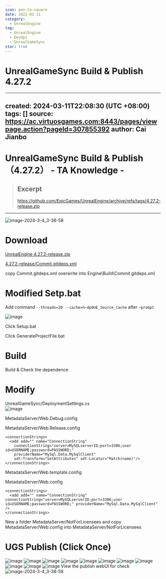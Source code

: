 ```yaml
---
icon: pen-to-square
date: 2022-03-11
category:
  - UnrealEngine
tag:
  - UnrealEngine
  - DevOps
  - UnrealGameSync
star: true
---
```


# UnrealGameSync Build & Publish 4.27.2

---
created: 2024-03-11T22:08:30 (UTC +08:00)
tags: []
source: https://ac.virtuosgames.com:8443/pages/viewpage.action?pageId=307855392
author: Cai Jianbo
---

# UnrealGameSync Build & Publish （4.27.2） - TA Knowledge -

> ## Excerpt
> https://github.com/EpicGames/UnrealEngine/archive/refs/tags/4.27.2-release.zip

---
![image-2024-3-4_3-38-58](https://github.com/Jeffreytsai1004/Jeffreytsai1004.github.io/assets/109943015/cebe6206-0d91-4d48-87ec-e038f2d5f837)

# Download

[UnrealEngine 4.27.2-release.zip](https://github.com/EpicGames/UnrealEngine/archive/refs/tags/4.27.2-release.zip)

[4.27.2-release/Commit.gitdeps.xml](https://github.com/EpicGames/UnrealEngine/releases/download/4.27.2-release/Commit.gitdeps.xml)

copy Commit.gitdeps.xml overwrite into Engine\\Build\\Commit.gitdeps.xml

# Modified Setp.bat

Add command ```--threads=20 --cache=%~dp0UE_Source_Cache``` after ```–prompt```

![image](https://github.com/Jeffreytsai1004/Jeffreytsai1004.github.io/assets/109943015/be7b289d-dffd-4344-8f96-62729ca01463)

Click Setup.bat

Click GenerateProjectFile.bat

# Build

Build & Check the dependence

# Modify

UnrealGameSync/DeploymentSettings.cs  
![image](https://github.com/Jeffreytsai1004/Jeffreytsai1004.github.io/assets/109943015/cab721fb-867c-4cf5-91eb-e9c8c3ed08eb)

MetadataServer/Web.Debug.config

MetadataServer/Web.Release.config

```
<connectionStrings>
  <add add="" name="ConnectionString"
    connectionString="server=MySQLserverID;port=3306;user id=USERNAME;password=PASSWORD;"
    providerName="MySql.Data.MySqlClient"
    xdt:Transform="SetAttributes" xdt:Locator="Match(name)"/>
</connectionStrings>
```

MetadataServer/Web.template.config

MetadataServer/Web.config

```
<connectionStrings>
  <add add="" name="ConnectionString" connectionString="server=MySQLserverID;port=3306;user id=USERNAME;password=PASSWORD;" providerName="MySql.Data.MySqlClient" />
</connectionStrings>
```

New a folder MetadataServer/NotForLicensees and copy MetadataServer/Web.config into MetadataServer/NotForLicensees

# UGS Publish (Click Once)
![image](https://github.com/Jeffreytsai1004/Jeffreytsai1004.github.io/assets/109943015/05843e3c-8916-4baf-af0a-0e493f45ee57)
![image](https://github.com/Jeffreytsai1004/Jeffreytsai1004.github.io/assets/109943015/10fa770d-82a6-4065-a785-233138f7de99)
![image](https://github.com/Jeffreytsai1004/Jeffreytsai1004.github.io/assets/109943015/4d7039f9-3926-4961-9012-0c2a58d75d20)
![image](https://github.com/Jeffreytsai1004/Jeffreytsai1004.github.io/assets/109943015/c79afc7d-bc3c-40ee-82e5-2763cb4d6206)
![image](https://github.com/Jeffreytsai1004/Jeffreytsai1004.github.io/assets/109943015/c281be29-ba64-45e2-9a56-d3b47096be4d)
![image](https://github.com/Jeffreytsai1004/Jeffreytsai1004.github.io/assets/109943015/4db39bbc-8e2b-4ab6-af1c-db658b6a473a)
![image](https://github.com/Jeffreytsai1004/Jeffreytsai1004.github.io/assets/109943015/b766b7ff-e0d2-4f80-9378-45d4b1310287)
![image](https://github.com/Jeffreytsai1004/Jeffreytsai1004.github.io/assets/109943015/f16399e6-4dc7-4ed9-ae32-f9c2599b06ef)
![image](https://github.com/Jeffreytsai1004/Jeffreytsai1004.github.io/assets/109943015/5b877471-862b-47a7-9d26-4b60932c20a2)
![image](https://github.com/Jeffreytsai1004/Jeffreytsai1004.github.io/assets/109943015/73f1915b-167a-4003-9900-bd427269e7e0)
![image](https://github.com/Jeffreytsai1004/Jeffreytsai1004.github.io/assets/109943015/166e1dbb-bad8-4a6f-9aae-f741e0dc463d)
View the publish webUI for check
![image-2024-3-4_3-38-58](https://github.com/Jeffreytsai1004/Jeffreytsai1004.github.io/assets/109943015/cebe6206-0d91-4d48-87ec-e038f2d5f837)
